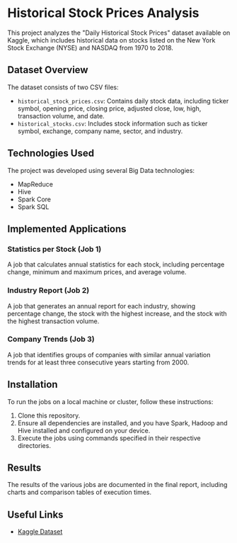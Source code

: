 # Historical Stock Prices Analysis

This project analyzes the "Daily Historical Stock Prices" dataset available on Kaggle, which includes historical data on stocks listed on the New York Stock Exchange (NYSE) and NASDAQ from 1970 to 2018.

## Dataset Overview

The dataset consists of two CSV files:
- `historical_stock_prices.csv`: Contains daily stock data, including ticker symbol, opening price, closing price, adjusted close, low, high, transaction volume, and date.
- `historical_stocks.csv`: Includes stock information such as ticker symbol, exchange, company name, sector, and industry.

## Technologies Used

The project was developed using several Big Data technologies:
- MapReduce
- Hive
- Spark Core
- Spark SQL

## Implemented Applications

### Statistics per Stock (Job 1)
A job that calculates annual statistics for each stock, including percentage change, minimum and maximum prices, and average volume.

### Industry Report (Job 2)
A job that generates an annual report for each industry, showing percentage change, the stock with the highest increase, and the stock with the highest transaction volume.

### Company Trends (Job 3)
A job that identifies groups of companies with similar annual variation trends for at least three consecutive years starting from 2000.

## Installation

To run the jobs on a local machine or cluster, follow these instructions:
1. Clone this repository.
2. Ensure all dependencies are installed, and you have Spark, Hadoop and Hive installed and configured on your device.
3. Execute the jobs using commands specified in their respective directories.

## Results

The results of the various jobs are documented in the final report, including charts and comparison tables of execution times.

## Useful Links

- [Kaggle Dataset](https://www.kaggle.com/datasets/ehallmar/daily-historical-stock-prices-1970-2018)
